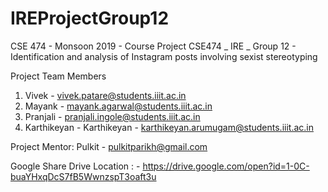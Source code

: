 # IREProjectGroup12
CSE 474 - Monsoon 2019 - Course Project
CSE474 _ IRE _ Group 12 -  Identification and analysis of Instagram posts involving sexist stereotyping

Project Team Members 
1) Vivek - vivek.patare@students.iiit.ac.in
2) Mayank - mayank.agarwal@students.iiit.ac.in
3) Pranjali - pranjali.ingole@students.iiit.ac.in
4) Karthikeyan - Karthikeyan - karthikeyan.arumugam@students.iiit.ac.in

Project Mentor:
  Pulkit - pulkitparikh@gmail.com
  
  Google Share Drive Location : - https://drive.google.com/open?id=1-0C-buaYHxqDcS7fB5WwnzspT3oaft3u 

